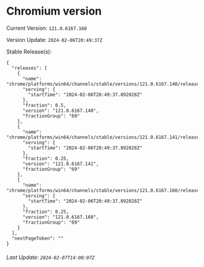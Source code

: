 # Chromium version

Current Version: `121.0.6167.160`

Version Update: `2024-02-06T20:49:37Z`

Stable Release(s):
```
{
  "releases": [
    {
      "name": "chrome/platforms/win64/channels/stable/versions/121.0.6167.140/releases/1707252577",
      "serving": {
        "startTime": "2024-02-06T20:49:37.892028Z"
      },
      "fraction": 0.5,
      "version": "121.0.6167.140",
      "fractionGroup": "69"
    },
    {
      "name": "chrome/platforms/win64/channels/stable/versions/121.0.6167.141/releases/1707252577",
      "serving": {
        "startTime": "2024-02-06T20:49:37.892028Z"
      },
      "fraction": 0.25,
      "version": "121.0.6167.141",
      "fractionGroup": "69"
    },
    {
      "name": "chrome/platforms/win64/channels/stable/versions/121.0.6167.160/releases/1707252577",
      "serving": {
        "startTime": "2024-02-06T20:49:37.892028Z"
      },
      "fraction": 0.25,
      "version": "121.0.6167.160",
      "fractionGroup": "69"
    }
  ],
  "nextPageToken": ""
}
```

###### Last Update: `2024-02-07T14:00:07Z`
        